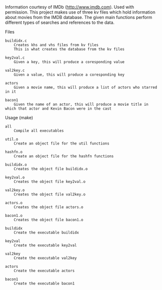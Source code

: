 Information courtesy of IMDb (http://www.imdb.com). Used with permission.
This project makes use of three kv files which hold information about movies from the IMDB database.
The given main functions perform different types of searches and references to the data.

Files

    buildidx.c
        Creates khs and vhs files from kv files
        This is what creates the database from the kv files
        
    key2val.c
        Given a key, this will produce a coresponding value
        
    val2key.c
        Given a value, this will produce a coresponding key
        
    actors
        Given a movie name, this will produce a list of actors who starred in it
        
    bacon1
        Given the name of an actor, this will produce a movie title in which that actor and Kevin Bacon were in the cast
        

Usage (make)

    all
        Compile all executables
        
    util.o
        Create an object file for the util functions
        
    hashfn.o
        Create an object file for the hashfn functions
        
    buildidx.o
        Creates the object file buildidx.o
        
    key2val.o
        Creates the object file key2val.o
        
    val2key.o
        Creates the object file val2key.o
        
    actors.o
        Creates the object file actors.o
        
    bacon1.o
        Creates the object file bacon1.o
        
    buildidx
        Create the executable buildidx
        
    key2val
        Create the executable key2val
        
    val2key
        Create the executable val2key
        
    actors
        Create the executable actors
        
    bacon1
        Create the executable bacon1
